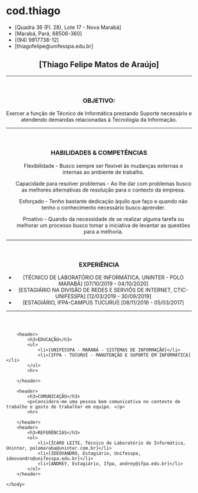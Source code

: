 # cod.thiago

<html>
    <head>
        <meta charset='utf-8'>
        <title> Meu Currículo </title>
    </head>
    <body>
            <footer>
                    <ul>
                            <li>[Quadra 36 (Fl. 28), Lote 17 - Nova Marabá]</li>
                            <li>[Marabá, Pará, 68506-360]</li>
                            <li>[(94) 9817738-12]</li>
                            <li>[thiagofelipe@unifesspa.edu.br]</li>
                        </ul>
                </footer>
        <header>
            <h2>[Thiago Felipe Matos de Araújo]</h2>
            <hr/>
        </header>
        <header>
            <h3>OBJETIVO:</h3><p>Exercer a função de Técnico de Informática prestando Suporte necessário e atendendo demandas relacionadas à Tecnologia da Informação. </p>
            <hr/>
        </header>
        <header>
            <h3>HABILIDADES & COMPETÊNCIAS</h3>
            <ul>Flexibilidade - Busco sempre ser flexível às mudanças externas e internas ao ambiente de trabalho.</ul>
            <ul>Capacidade para resolver problemas - Ao lhe dar com problemas busco as melhores alternativas de resolução para o contexto da empresa.</ul>
            <ul>Esforçado - Tenho bastante dedicação àquilo que faço e quando não tenho o conhecimento necessário busco aprender.</ul>
            <ul>Proativo - Quando da necessidade de se realizar alguma tarefa ou melhorar um processo busco tomar a iniciativa de levantar as questões para a melhoria.</ul>
            <hr/>
        </header>
        <header>
            <h3>EXPERIÊNCIA</h3>
            <ul>
                <li>[TÉCNICO DE LABORATÓRIO DE INFORMÁTICA, UNINTER - POLO MARABÁ] [07/10/2019 - 04/10/2020]</li>
                <li>[ESTAGIÁRIO NA DIVISÃO DE REDES E SERVIÕS DE INTERNET, CTIC-UNIFESSPA] [12/03/2019 - 30/09/2019]</li>
                <li>[ESTAGIÁRIO, IFPA-CAMPUS TUCURUÍ] [08/11/2016 - 05/03/2017]</li>
            </ul>
            <hr>
        </header>

        <header>
            <h3>EDUCAÇÃO</h3>
            <ul>
                <li>[UNIFESSPA - MARABÁ - SISTEMAS DE INFORMAÇÃO]</li>
                <li>[IFPA - TUCURUÍ - MANUTENÇÃO E SUPORTE EM INFORMÁTICA]</li>
            </ul>
            <hr>

        </header>

        <header>
            <h3>COMUNICAÇÃO</h3>
            <p>Considero-me uma pessoa bem comunicativa no contexto de trabalho e gosto de trabalhar em equipe. </p>
            <hr>
                 
        </header>
        <header>
            <h3>REFERÊNCIAS</h3>
            <ol>
                <li>[ÍCARO LEITE, Técnico de Laboratório de Informática, Uninter, polomaraba@uninter.com.br]</li>
                <li>[IDEOVANDRO, Estagiário, Unifesspa, ideovandro@unifesspa.edu.br]</li>
                <li>[ANDREY, Estagiário, Ifpa, andrey@ifpa.edu.br]</li>
            </ol>
        </header>
        
    </body>
</html>
